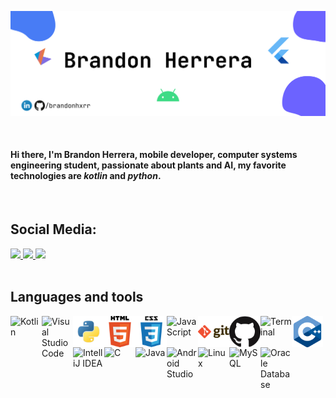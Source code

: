 ![GitHub Header](images/header.png)

<br>

#### Hi there, I'm Brandon Herrera, mobile developer, computer systems engineering student, passionate about plants and AI, my favorite technologies are ***kotlin*** and ***python***.

<br>

## Social Media:

<a href="https://www.instagram.com/brandonhxrr/">
    <img src="https://img.shields.io/badge/Instagram-5851DB?style=for-the-badge&logo=instagram&logoColor=white">
</a>
<a href="https://www.twitter.com/brandonhxrr/">
    <img src="https://img.shields.io/badge/Twitter-1DA1F2?style=for-the-badge&logo=twitter&logoColor=white">
</a>
<a href="https://www.linkedin.com/in/brandonhxrr/">
    <img src="https://img.shields.io/badge/LinkedIn-2867B2?style=for-the-badge&logo=linkedin&logoColor=white">
</a>

<br>
<br>

## Languages and tools
<img align="left" alt="Kotlin" width="50px" src="https://img.icons8.com/color/48/000000/kotlin.png"/>
<img align="left" alt="Visual Studio Code" width="50px" src="https://img.icons8.com/color/96/000000/visual-studio-code-2019.png"/>
<img align="left" alt="Python" width="50px"  src="https://raw.githubusercontent.com/github/explore/80688e429a7d4ef2fca1e82350fe8e3517d3494d/topics/python/python.png"/>
<img align="left" alt="HTML5" width="50px" src="https://raw.githubusercontent.com/github/explore/80688e429a7d4ef2fca1e82350fe8e3517d3494d/topics/html/html.png" />
<img align="left" alt="CSS3" width="50px" src="https://raw.githubusercontent.com/github/explore/80688e429a7d4ef2fca1e82350fe8e3517d3494d/topics/css/css.png" />
<img align="left" alt="JavaScript" width="50px" src="https://upload.wikimedia.org/wikipedia/commons/thumb/9/99/Unofficial_JavaScript_logo_2.svg/480px-Unofficial_JavaScript_logo_2.svg.png" />
<img align="left" alt="Git" width="50px" src="https://raw.githubusercontent.com/github/explore/80688e429a7d4ef2fca1e82350fe8e3517d3494d/topics/git/git.png" />
<img align="left" alt="GitHub" width="50px" src="https://raw.githubusercontent.com/github/explore/78df643247d429f6cc873026c0622819ad797942/topics/github/github.png" />
<img align="left" alt="Terminal" width="50px" src="https://img.icons8.com/fluent/48/000000/console.png"/>
<img align="left" alt="C++" width="50px" src="https://raw.githubusercontent.com/github/explore/80688e429a7d4ef2fca1e82350fe8e3517d3494d/topics/cpp/cpp.png" />
<img align="left" alt="IntelliJ IDEA" width="50px" src="https://img.icons8.com/color/240/000000/intellij-idea.png"/>
<img align="left" alt="C" width="50px" src="https://cdn.iconscout.com/icon/free/png-512/c-programming-569564.png"/>
<img align="left" alt="Java" width="50px" src="https://img.icons8.com/color/48/000000/java-coffee-cup-logo--v1.png"/>
<img align="left" alt="Android Studio" width="50px" src="https://ssvar.ch/wp-content/uploads/2021/01/announcing-android-studio-arctic-fox-2020-3-1-android-gradle-plugin-7-0.png"/>
<img align="left" alt="Linux" width="50px" src="https://img.icons8.com/color/96/000000/linux--v1.png"/>
<img align="left" alt="MySQL" width="50px" src="https://img.icons8.com/color/96/000000/mysql-logo.png"/>
<img align="left" alt="Oracle Database" width="50px" src="https://img.icons8.com/color/96/000000/oracle-logo.png"/>
<!--
**brandonhxrr/brandonhxrr** is a ✨ _special_ ✨ repository because its `README.md` (this file) appears on your GitHub profile.

Here are some ideas to get you started:

- 🔭 I’m currently working on ...
- 🌱 I’m currently learning ...
- 👯 I’m looking to collaborate on ...
- 🤔 I’m looking for help with ...
- 💬 Ask me about ...
- 📫 How to reach me: ...
- 😄 Pronouns: ...
- ⚡ Fun fact: ...
-->

